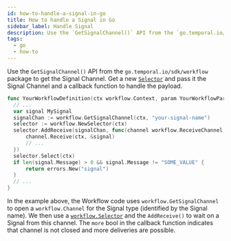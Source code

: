 ```yaml
---
id: how-to-handle-a-signal-in-go
title: How to handle a Signal in Go
sidebar_label: Handle Signal
description: Use the `GetSignalChannel()` API from the `go.temporal.io/sdk/workflow` package to get the Signal Channel.
tags:
  - go
  - how-to
---
```


Use the `GetSignalChannel()` API from the `go.temporal.io/sdk/workflow` package to get the Signal Channel.
Get a new [`Selector`](https://pkg.go.dev/go.temporal.io/sdk/workflow#Selector) and pass it the Signal Channel and a callback function to handle the payload.

```go
func YourWorkflowDefinition(ctx workflow.Context, param YourWorkflowParam) error {
  // ...
  var signal MySignal
  signalChan := workflow.GetSignalChannel(ctx, "your-signal-name")
  selector := workflow.NewSelector(ctx)
  selector.AddReceive(signalChan, func(channel workflow.ReceiveChannel, more bool) {
      channel.Receive(ctx, &signal)
      // ...
  })
  selector.Select(ctx)
  if len(signal.Message) > 0 && signal.Message != "SOME_VALUE" {
      return errors.New("signal")
  }
  // ...
}
```

In the example above, the Workflow code uses `workflow.GetSignalChannel` to open a `workflow.Channel` for the Signal type (identified by the Signal name).
We then use a [`workflow.Selector`](https://docs.temporal.io/go/selectors) and the `AddReceive()` to wait on a Signal from this channel.
The `more` bool in the callback function indicates that channel is not closed and more deliveries are possible.
